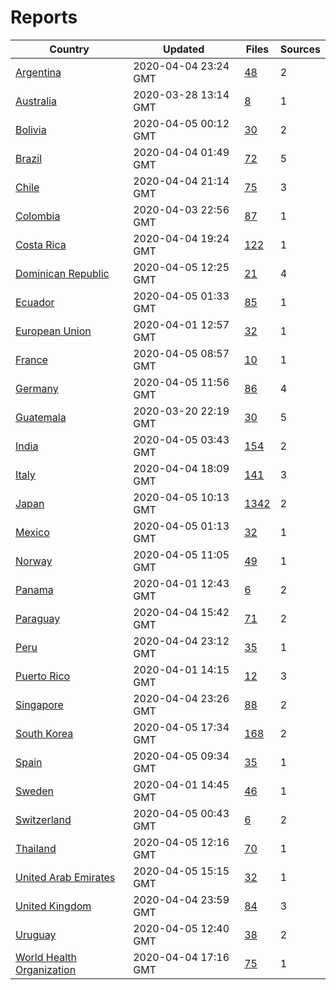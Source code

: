 # Reports

| Country | Updated | Files | Sources |
| --- | --- | --- | --- |
| [Argentina](ar/README.md) | 2020-04-04 23:24 GMT | [48](ar/README.md) | 2 |
| [Australia](au/README.md) | 2020-03-28 13:14 GMT | [8](au/README.md) | 1 |
| [Bolivia](bo/README.md) | 2020-04-05 00:12 GMT | [30](bo/README.md) | 2 |
| [Brazil](br/README.md) | 2020-04-04 01:49 GMT | [72](br/README.md) | 5 |
| [Chile](cl/README.md) | 2020-04-04 21:14 GMT | [75](cl/README.md) | 3 |
| [Colombia](co/README.md) | 2020-04-03 22:56 GMT | [87](co/README.md) | 1 |
| [Costa Rica](cr/README.md) | 2020-04-04 19:24 GMT | [122](cr/README.md) | 1 |
| [Dominican Republic](do/README.md) | 2020-04-05 12:25 GMT | [21](do/README.md) | 4 |
| [Ecuador](ec/README.md) | 2020-04-05 01:33 GMT | [85](ec/README.md) | 1 |
| [European Union](eu/README.md) | 2020-04-01 12:57 GMT | [32](eu/README.md) | 1 |
| [France](fr/README.md) | 2020-04-05 08:57 GMT | [10](fr/README.md) | 1 |
| [Germany](de/README.md) | 2020-04-05 11:56 GMT | [86](de/README.md) | 4 |
| [Guatemala](gt/README.md) | 2020-03-20 22:19 GMT | [30](gt/README.md) | 5 |
| [India](in/README.md) | 2020-04-05 03:43 GMT | [154](in/README.md) | 2 |
| [Italy](it/README.md) | 2020-04-04 18:09 GMT | [141](it/README.md) | 3 |
| [Japan](jp/README.md) | 2020-04-05 10:13 GMT | [1342](jp/README.md) | 2 |
| [Mexico](mx/README.md) | 2020-04-05 01:13 GMT | [32](mx/README.md) | 1 |
| [Norway](no/README.md) | 2020-04-05 11:05 GMT | [49](no/README.md) | 1 |
| [Panama](pa/README.md) | 2020-04-01 12:43 GMT | [6](pa/README.md) | 2 |
| [Paraguay](py/README.md) | 2020-04-04 15:42 GMT | [71](py/README.md) | 2 |
| [Peru](pe/README.md) | 2020-04-04 23:12 GMT | [35](pe/README.md) | 1 |
| [Puerto Rico](pr/README.md) | 2020-04-01 14:15 GMT | [12](pr/README.md) | 3 |
| [Singapore](sg/README.md) | 2020-04-04 23:26 GMT | [88](sg/README.md) | 2 |
| [South Korea](kr/README.md) | 2020-04-05 17:34 GMT | [168](kr/README.md) | 2 |
| [Spain](es/README.md) | 2020-04-05 09:34 GMT | [35](es/README.md) | 1 |
| [Sweden](se/README.md) | 2020-04-01 14:45 GMT | [46](se/README.md) | 1 |
| [Switzerland](ch/README.md) | 2020-04-05 00:43 GMT | [6](ch/README.md) | 2 |
| [Thailand](th/README.md) | 2020-04-05 12:16 GMT | [70](th/README.md) | 1 |
| [United Arab Emirates](ae/README.md) | 2020-04-05 15:15 GMT | [32](ae/README.md) | 1 |
| [United Kingdom](uk/README.md) | 2020-04-04 23:59 GMT | [84](uk/README.md) | 3 |
| [Uruguay](uy/README.md) | 2020-04-05 12:40 GMT | [38](uy/README.md) | 2 |
| [World Health Organization](who/README.md) | 2020-04-04 17:16 GMT | [75](who/README.md) | 1 |
